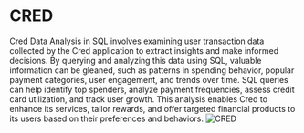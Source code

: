 # CRED
Cred Data Analysis in SQL involves examining user transaction data collected by the Cred application to extract insights and make informed decisions. 
By querying and analyzing this data using SQL, valuable information can be gleaned, such as patterns in spending behavior, popular payment categories,
user engagement, and trends over time. SQL queries can help identify top spenders, analyze payment frequencies, assess credit card utilization, and 
track user growth. This analysis enables Cred to enhance its services, tailor rewards, and offer targeted financial products to its users
based on their preferences and behaviors.
<img src="https://www.google.com/imgres?imgurl=https%3A%2F%2Fimages.yourstory.com%2Fcs%2F2%2Fd72b5ef09db411ebb4167b901dac470c%2FCREDInfographic-01-1632898984686.png%3Ffm%3Dpng%26auto%3Dformat%26w%3D800&tbnid=-3z5Zws7tPS81M&vet=12ahUKEwieh8z_ifWAAxUZumMGHXvNBgkQMygCegQIARB4..i&imgrefurl=https%3A%2F%2Fyourstory.com%2F2021%2F09%2Fkunal-shah-cred-riding-d2c-wave-store-brands-lining-up&docid=mFvwjXumbPh-iM&w=800&h=800&q=CRED&ved=2ahUKEwieh8z_ifWAAxUZumMGHXvNBgkQMygCegQIARB4" alt="CRED">
